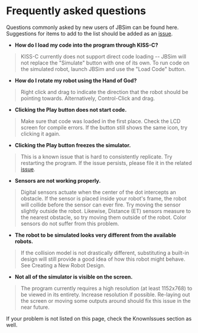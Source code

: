 # Frequently asked questions #

Questions commonly asked by new users of JBSim can be found here. Suggestions for items to add to the list should be added as an [issue](http://code.google.com/p/botballsim/issues/list).

  * **How do I load my code into the program through KISS-C?**

> KISS-C currently does not support direct code loading -- JBSim will not replace the "Simulate" button with one of its own. To run code on the simulated robot, launch JBSim and use the "Load Code" button.

  * **How do I rotate my robot using the Hand of God?**

> Right click and drag to indicate the direction that the robot should be pointing towards. Alternatively, Control-Click and drag.

  * **Clicking the Play button does not start code.**

> Make sure that code was loaded in the first place. Check the LCD screen for compile errors. If the button still shows the same icon, try clicking it again.

  * **Clicking the Play button freezes the simulator.**

> This is a known issue that is hard to consistently replicate. Try restarting the program. If the issue persists, please file it in the related [issue](http://code.google.com/p/botballsim/issues/list).

  * **Sensors are not working properly.**

> Digital sensors actuate when the center of the dot intercepts an obstacle. If the sensor is placed inside your robot's frame, the robot will collide before the sensor can ever fire. Try moving the sensor slightly outside the robot.
> Likewise, Distance (ET) sensors measure to the nearest obstacle, so try moving them outside of the robot. Color sensors do not suffer from this problem.

  * **The robot to be simulated looks very different from the available robots.**

> If the collision model is not drastically different, substituting a built-in design will still provide a good idea of how this robot might behave. See Creating a New Robot Design.

  * **Not all of the simulator is visible on the screen.**

> The program currently requires a high resolution (at least 1152x768) to be viewed in its entirety. Increase resolution if possible. Re-laying out the screen or moving some outputs around should fix this issue in the near future.

If your problem is not listed on this page, check the KnownIssues section as well.